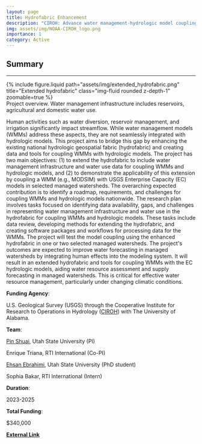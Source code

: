 ```yaml
---
layout: page
title: Hydrofabric Enhancement
description: "CIROH: Advance water management-hydrologic model coupling to improve hydrologic forecasting in managed watersheds"
img: assets/img/NOAA-CIROH_logo.png
importance: 1
category: Active
---
```


## Summary
---
<div class="row">
    <div class="col-sm mt-3 mt-md-0">
        {% include figure.liquid path="assets/img/extended_hydrofabric.png" title="Extended hydrofabric" class="img-fluid rounded z-depth-1" zoomable=true %}
    </div>
</div>
<div class="caption">
    Project overview. Water management infrastructure includes reservoirs, agricultural and domestic water use.
</div>


Human activities such as water diversion, reservoir management, and irrigation significantly impact streamflow. While water management models (WMMs) address these aspects, they are not seamlessly integrated with hydrologic models. This project aims to bridge this gap by enhancing the existing national hydrologic geospatial fabric (hydrofabric) and creating data and tools for coupling WMMs with hydrologic models. The project has two main objectives: (1) to extend the hydrofabric to include water management infrastructure and water use data for coupling WMMs and hydrologic models, and (2) to demonstrate the applicability of this extension by coupling a WMM (e.g., MODSIM) with USGS Enterprise Capacity (EC) models in selected managed watersheds. The overarching expected contribution is to identify a roadmap, requirements, and challenges for coupling WMMs and hydrologic models nationwide. The research plan involves tasks focused on identifying data availability, gaps, and challenges in representing water management infrastructure and water use in the hydrofabric for coupling WMMs and hydrologic models. These tasks include data review, developing methods for extending the hydrofabric, and creating software packages and workflows for processing data for the WMMs. The project will test the model coupling using the enhanced hydrofabric in one or two selected managed watersheds. The project's outcomes are expected to improve water forecasting in managed watersheds by integrating human effects into the modeling system. It will result in an extended hydrofabric and tools for coupling WMMs with the EC hydrologic models, aiding water resource assessment and supply forecasting in managed watersheds. This is critical for effective water resource management, particularly under changing climatic conditions.

**Funding Agency**: 

U.S. Geological Survey (USGS) through the Cooperative Institute for Research to Operations in Hydrology (<a href="https://ciroh.ua.edu/">CIROH</a>) with The University of Alabama. 

**Team**: 

[Pin Shuai](/members/Pin_Shuai), Utah State University (PI)

Enrique Triana, RTI International (Co-PI)

[Ehsan Ebrahimi](/members/Ehsan_Ebrahimi), Utah State University (PhD student)

Sophia Bakar, RTI International (Intern)

**Duration**: 

2023-2025

**Total Funding**: 

$340,000

<a href="https://ciroh.ua.edu/research-projects/advance-water-management-hydrologic-model-coupling-to-improve-hydrologic-forecasting-in-managed-watersheds/"> <b>External Link</b></a>

